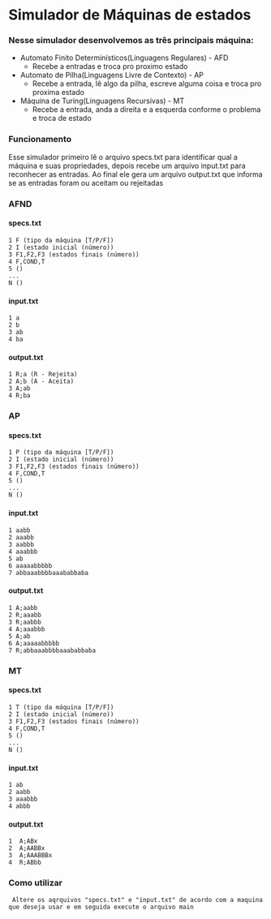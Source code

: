 # Simulador de Máquinas de estados


### Nesse simulador desenvolvemos as três principais máquina:
* Automato Finito Determinísticos(Linguagens Regulares) - AFD 
  * Recebe a entradas e troca pro proximo estado 
* Automato de Pilha(Linguagens Livre de Contexto) - AP
  * Recebe a entrada, lê algo da pilha, escreve alguma coisa e troca pro proxima estado
* Máquina de Turing(Linguagens Recursivas) - MT
  * Recebe a entrada, anda a direita e a esquerda conforme o problema e troca de estado


### Funcionamento

<p>Esse simulador primeiro lê o arquivo specs.txt para identificar qual a máquina 
e suas propriedades, depois recebe um arquivo input.txt para reconhecer as entradas.
Ao final ele gera um arquivo output.txt que informa se as entradas foram ou aceitam ou rejeitadas 
</p>



### AFND

#### specs.txt
    1 F (tipo da máquina [T/P/F])
    2 I (estado inicial (número))
    3 F1,F2,F3 (estados finais (número))
    4 F,COND,T
    5 ()
    ...
    N ()

#### input.txt
    1 a
    2 b
    3 ab
    4 ba

#### output.txt
    1 R;a (R - Rejeita)
    2 A;b (A - Aceita)
    3 A;ab
    4 R;ba

### AP

#### specs.txt
    1 P (tipo da máquina [T/P/F])
    2 I (estado inicial (número))
    3 F1,F2,F3 (estados finais (número))
    4 F,COND,T
    5 ()
    ...
    N ()

#### input.txt
    1 aabb
    2 aaabb
    3 aabbb
    4 aaabbb
    5 ab
    6 aaaaabbbbb
    7 abbaaabbbbaaababbaba

#### output.txt
    1 A;aabb
    2 R;aaabb
    3 R;aabbb
    4 A;aaabbb
    5 A;ab
    6 A;aaaaabbbbb
    7 R;abbaaabbbbaaababbaba

### MT

#### specs.txt
    1 T (tipo da máquina [T/P/F])
    2 I (estado inicial (número))
    3 F1,F2,F3 (estados finais (número))
    4 F,COND,T
    5 ()
    ...
    N ()

#### input.txt
    1 ab
    2 aabb
    3 aaabbb
    4 abbb

#### output.txt
    1  A;ABx
    2  A;AABBx
    3  A;AAABBBx
    4  R;ABbb



    


### Como utilizar


     Altere os aqrquivos "specs.txt" e "input.txt" de acordo com a maquina que deseja usar e em seguida execute o arquivo main 
